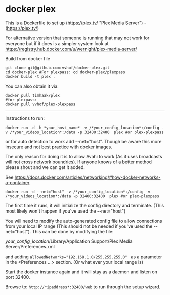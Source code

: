 # docker plex

This is a Dockerfile to set up (https://plex.tv/ "Plex Media Server") - (https://plex.tv/)

For alternative version that someone is running that may not work for everyone but if it does is a simpler system look at https://registry.hub.docker.com/u/wernight/plex-media-server/

Build from docker file

```
git clone git@github.com:vvhof/docker-plex.git
cd docker-plex #For plexpass: cd docker-plex/plexpass
docker build -t plex .
```

You can also obtain it via:

```
docker pull timhaak/plex
#for plexpass:
docker pull vvhof/plex-plexpass
```

---
Instructions to run:

```
docker run -d -h *your_host_name* -v /*your_config_location*:/config -v /*your_videos_location*:/data -p 32400:32400  plex #or plex-plexpass
```
or for auto detection to work add --net="host". Though be aware this more insecure and not best practice with docker images.

The only reason for doing it is to allow Avahi to work (As it uses broadcasts will not cross network boundries). If anyone knows of a better method please shout and we can get it added.

See https://docs.docker.com/articles/networking/#how-docker-networks-a-container

```
docker run -d --net="host" -v /*your_config_location*:/config -v /*your_videos_location*:/data -p 32400:32400  plex #or plex-plexpass
```

The first time it runs, it will initialize the config directory and terminate. (This most likely won't happen if you've used the --net="host")

You will need to modify the auto-generated config file to allow connections from your local IP range (This should not be needed if you've used the --net="host"). This can be done by modifying the file:

*your_config_location*/Library/Application Support/Plex Media Server/Preferences.xml

and adding ```allowedNetworks="192.168.1.0/255.255.255.0" ``` as a parameter in the <Preferences ...> section. (Or what ever your local range is)

Start the docker instance again and it will stay as a daemon and listen on port 32400.

Browse to: ```http://*ipaddress*:32400/web``` to run through the setup wizard.

